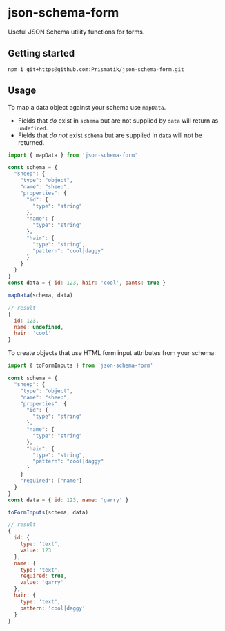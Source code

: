 # json-schema-form

Useful JSON Schema utility functions for forms.

## Getting started

```
npm i git+https@github.com:Prismatik/json-schema-form.git
```

## Usage

To map a data object against your schema use `mapData`.

- Fields that *do* exist in `schema` but are not supplied by `data` will return
as `undefined`.
- Fields that *do not* exist `schema` but are supplied in `data` will not be
returned.

```javascript
import { mapData } from 'json-schema-form'

const schema = {
  "sheep": {
    "type": "object",
    "name": "sheep",
    "properties": {
      "id": {
        "type": "string"
      },
      "name": {
        "type": "string"
      },
      "hair": {
        "type": "string",
        "pattern": "cool|daggy"
      }
    }
  }
}
const data = { id: 123, hair: 'cool', pants: true }

mapData(schema, data)

// result
{
  id: 123,
  name: undefined,
  hair: 'cool'
}
```

To create objects that use HTML form input attributes from your schema:

```javascript
import { toFormInputs } from 'json-schema-form'

const schema = {
  "sheep": {
    "type": "object",
    "name": "sheep",
    "properties": {
      "id": {
        "type": "string"
      },
      "name": {
        "type": "string"
      },
      "hair": {
        "type": "string",
        "pattern": "cool|daggy"
      }
    }
    "required": ["name"]
  }
}
const data = { id: 123, name: 'garry' }

toFormInputs(schema, data)

// result
{
  id: {
    type: 'text',
    value: 123
  },
  name: {
    type: 'text',
    required: true,
    value: 'garry'
  },
  hair: {
    type: 'text',
    pattern: 'cool|daggy'
  }
}
```

